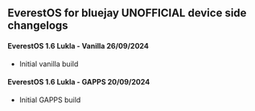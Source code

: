 ## EverestOS for bluejay UNOFFICIAL device side changelogs


#### EverestOS 1.6 Lukla - Vanilla 26/09/2024
- Initial vanilla build

#### EverestOS 1.6 Lukla - GAPPS 20/09/2024
- Initial GAPPS build
